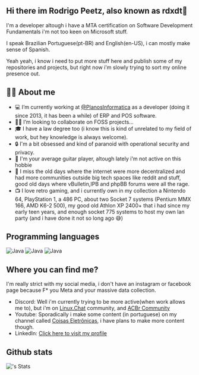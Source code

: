 ## Hi there im Rodrigo Peetz, also known as rdxdt👋

I'm a developer altough i have a MTA certification on Software Development Fundamentals i'm not too keen on Microsoft stuff.

I speak Brazilian Portuguese(pt-BR) and English(en-US), i can mostly make sense of Spanish.

Yeah yeah, i know i need to put more stuff here and publish some of my repositories and projects, but right now i'm slowly trying to sort my online presence out.

## 👨🏻 About me 
- 💻 I’m currently working at [@PlanosInformatica](https://github.com/PlanosInformatica/) as a developer (doing it since 2013, it has been a while) of ERP and POS software.
- 🤝🏻 I’m looking to collaborate on FOSS projects...
- 🎓 I have a law degree too (i know this is kind of unrelated to my field of work, but hey knowledge is always welcome).
- 🔒 I'm a bit obsessed and kind of paranoid with operational security and privacy.
- 🎸 I'm your average guitar player, altough lately i'm not active on this hobbie
- 💾 I miss the old days where the internet were more decentralized and had more communities outside big tech spaces like reddit and stuff, good old days where vBulletin,IPB and phpBB forums were all the rage.
- 📺 I love retro gaming, and i currently own in my collection a Nintendo 64, PlayStation 1, a 486 PC, about two Socket 7 systems (Pentium MMX 166, AMD K6-2 500), my good old Athlon XP 2400+ that i had since my early teen years, and enough socket 775 systems to host my own lan party (and i have done it not so long ago 😅)

## Programming languages
<img src="https://img.shields.io/badge/C-007396?style=for-the-badge&logo=java&logoColor=white" alt="Java" />  <img src="https://img.shields.io/badge/Object Pascal-007396?style=for-the-badge&logo=java&logoColor=white" alt="Java" />  <img src="https://img.shields.io/badge/Python-007396?style=for-the-badge&logo=java&logoColor=white" alt="Java" />

## Where you can find me?
I'm really strict with my social media, i don't have an instagram or facebook page because F* you Meta and your massive data collection.
- Discord: Well i'm currently trying to be more active(when work allows me to), but i'm on [Linux.Chat](https://linux.chat/) community, and [ACBr Community](https://discord.gg/acbr)
- Youtube: Sporadically i make some content (in portuguese) on my channel called [Coisas Eletrônicas](https://www.youtube.com/@coisaseletronicas5593), i have plans to make more content though.
- LinkedIn: [Click here to visit my profile](https://www.linkedin.com/in/rodrigo-peetz-b13a23333/)

## Github stats

![<username>'s Stats](https://github-readme-stats.vercel.app/api?username=rdxdt&theme=vue-dark&show_icons=true&hide_border=true&count_private=true)

